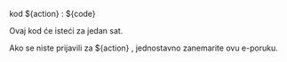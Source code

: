 kod ${action} : ${code}

Ovaj kod će isteći za jedan sat.

Ako se niste prijavili za ${action} , jednostavno zanemarite ovu e-poruku.
